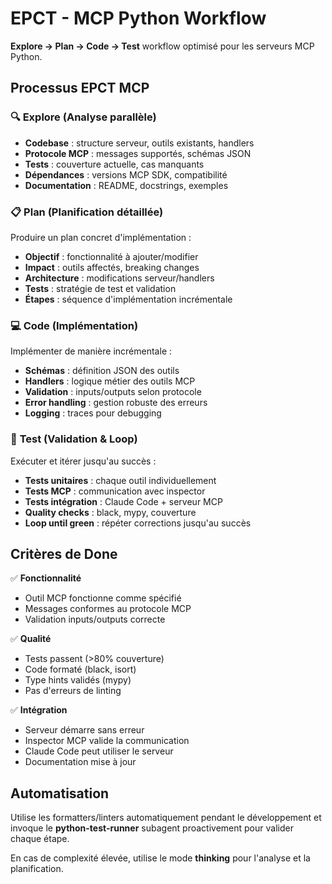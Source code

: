 # EPCT - MCP Python Workflow

**Explore → Plan → Code → Test** workflow optimisé pour les serveurs MCP Python.

## Processus EPCT MCP

### 🔍 **Explore** (Analyse parallèle)
- **Codebase** : structure serveur, outils existants, handlers
- **Protocole MCP** : messages supportés, schémas JSON  
- **Tests** : couverture actuelle, cas manquants
- **Dépendances** : versions MCP SDK, compatibilité
- **Documentation** : README, docstrings, exemples

### 📋 **Plan** (Planification détaillée)
Produire un plan concret d'implémentation :
- **Objectif** : fonctionnalité à ajouter/modifier
- **Impact** : outils affectés, breaking changes
- **Architecture** : modifications serveur/handlers
- **Tests** : stratégie de test et validation
- **Étapes** : séquence d'implémentation incrémentale

### 💻 **Code** (Implémentation)
Implémenter de manière incrémentale :
- **Schémas** : définition JSON des outils
- **Handlers** : logique métier des outils MCP
- **Validation** : inputs/outputs selon protocole
- **Error handling** : gestion robuste des erreurs
- **Logging** : traces pour debugging

### 🧪 **Test** (Validation & Loop)
Exécuter et itérer jusqu'au succès :
- **Tests unitaires** : chaque outil individuellement
- **Tests MCP** : communication avec inspector
- **Tests intégration** : Claude Code + serveur MCP
- **Quality checks** : black, mypy, couverture
- **Loop until green** : répéter corrections jusqu'au succès

## Critères de Done

✅ **Fonctionnalité** 
- Outil MCP fonctionne comme spécifié
- Messages conformes au protocole MCP
- Validation inputs/outputs correcte

✅ **Qualité**
- Tests passent (>80% couverture)
- Code formaté (black, isort)  
- Type hints validés (mypy)
- Pas d'erreurs de linting

✅ **Intégration**
- Serveur démarre sans erreur
- Inspector MCP valide la communication
- Claude Code peut utiliser le serveur
- Documentation mise à jour

## Automatisation

Utilise les formatters/linters automatiquement pendant le développement et invoque le **python-test-runner** subagent proactivement pour valider chaque étape.

En cas de complexité élevée, utilise le mode **thinking** pour l'analyse et la planification.